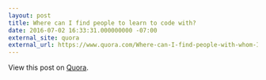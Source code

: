 ```yaml
---
layout: post
title: Where can I find people to learn to code with?
date: 2016-07-02 16:33:31.000000000 -07:00
external_site: quora
external_url: https://www.quora.com/Where-can-I-find-people-with-whom-I-can-learn-programming-languages/answer/Mike-Coutermarsh
---
```

<!-- link[https://www.quora.com/Where-can-I-find-people-with-whom-I-can-learn-programming-languages/answer/Mike-Coutermarsh] -->

View this post on [Quora](https://www.quora.com/Where-can-I-find-people-with-whom-I-can-learn-programming-languages/answer/Mike-Coutermarsh).
